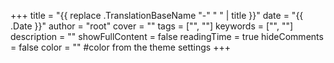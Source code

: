 +++
title = "{{ replace .TranslationBaseName "-" " " | title }}"
date = "{{ .Date }}"
author = "root"
cover = ""
tags = ["", ""]
keywords = ["", ""]
description = ""
showFullContent = false
readingTime = true
hideComments = false
color = "" #color from the theme settings
+++
